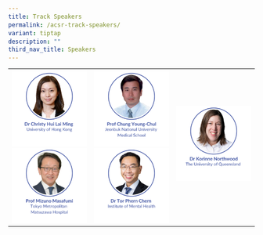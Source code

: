 ```yaml
---
title: Track Speakers
permalink: /acsr-track-speakers/
variant: tiptap
description: ""
third_nav_title: Speakers
---
```

<table style="minWidth: 75px">
<colgroup>
<col>
<col>
<col>
</colgroup>
<tbody>
<tr>
<th rowspan="1" colspan="1">
<div class="isomer-image-wrapper">
<img style="width: 100%" height="auto" width="100%" alt="" src="/images/ACSR Speakers/Christy_Hui.png">
</div>
<div class="isomer-image-wrapper">
<img style="width: 100%" height="auto" width="100%" alt="" src="/images/ACSR Speakers/Mizuno_Masafumi.png">
</div>
</th>
<th rowspan="1" colspan="1">
<div class="isomer-image-wrapper">
<img style="width: 100%" height="auto" width="100%" alt="" src="/images/ACSR Speakers/Chung_Young_Chul.png">
</div>
<div class="isomer-image-wrapper">
<img style="width: 100%" height="auto" width="100%" alt="" src="/images/ACSR Speakers/Tor_Phern_Chern.png">
</div>
</th>
<th rowspan="1" colspan="1">
<div class="isomer-image-wrapper">
<img style="width: 100%" height="auto" width="100%" alt="" src="/images/ACSR Speakers/Korinne_Northwood.png">
</div>
<p></p>
</th>
</tr>
</tbody>
</table>
<p></p>